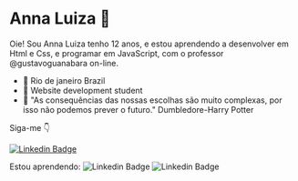 # Anna Luiza 👋
Oie! Sou Anna Luiza tenho 12 anos, e estou aprendendo a desenvolver em Html e Css, e programar em JavaScript, com o professor @gustavoguanabara on-line.


- 📌 Rio de janeiro Brazil
- 📌 Website development student
- 🌈 "As consequências das nossas escolhas são muito complexas, por isso não podemos prever o futuro." Dumbledore-Harry Potter

Siga-me 👇

[![Linkedin Badge](https://img.shields.io/badge/-Anna%20Luiza-red?style=flat-square&logo=Instagram&logoColor=white&link=Instagram.com/)](https://Instagram.com/)

Estou aprendendo: ![Linkedin Badge](https://img.shields.io/badge/-HTML5-yellow?style=flat-square&logo=Html5&logoColor=white) ![Linkedin Badge](https://img.shields.io/badge/-CSS3-blue?style=flat-square&logo=CSS3&logoColor=white)
